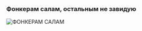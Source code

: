 ### Фонкерам салам, остальным не завидую
![ФОНКЕРАМ САЛАМ](https://github.com/TimurC1/TimurC1/blob/main/phonkeramsalamostalnimnezaviduyu.gif?raw=true)
<!--
**TimurC1/TimurC1** is a ✨ _special_ ✨ repository because its `README.md` (this file) appears on your GitHub profile.

Here are some ideas to get you started:

- 🔭 I’m currently working on ...
- 🌱 I’m currently learning ...
- 👯 I’m looking to collaborate on ...
- 🤔 I’m looking for help with ...
- 💬 Ask me about ...
- 📫 How to reach me: ...
- 😄 Pronouns: ...
- ⚡ Fun fact: ...
-->
